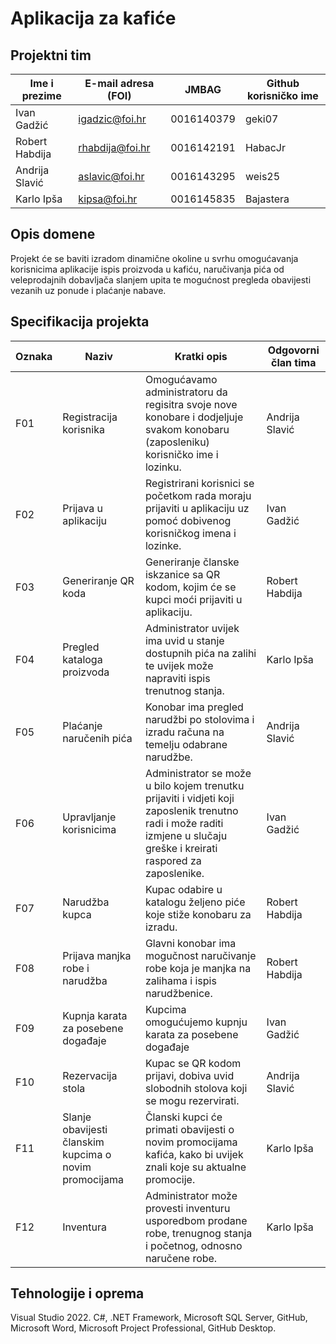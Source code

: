 # Aplikacija za kafiće 

## Projektni tim

Ime i prezime | E-mail adresa (FOI) | JMBAG | Github korisničko ime
------------  | ------------------- | ----- | ---------------------
Ivan Gadžić   | igadzic@foi.hr      | 0016140379 | geki07
Robert Habdija | rhabdija@foi.hr    | 0016142191 | HabacJr
Andrija Slavić | aslavic@foi.hr     | 0016143295 | weis25
Karlo Ipša     | kipsa@foi.hr       | 0016145835 | Bajastera

## Opis domene
Projekt će se baviti izradom dinamične okoline u svrhu omogućavanja korisnicima aplikacije ispis proizvoda u kafiću, naručivanja pića od veleprodajnih dobavljača slanjem upita te mogućnost pregleda obavijesti vezanih uz ponude i plaćanje nabave.

## Specifikacija projekta

Oznaka | Naziv | Kratki opis | Odgovorni član tima
------ | ----- | ----------- | -------------------
F01 | Registracija korisnika | Omogućavamo administratoru da regisitra svoje nove konobare i dodjeljuje svakom konobaru (zaposleniku) korisničko ime i lozinku. | Andrija Slavić
F02 | Prijava u aplikaciju | Registrirani korisnici se početkom rada moraju prijaviti u aplikaciju uz pomoć dobivenog korisničkog imena i lozinke. | Ivan Gadžić
F03 | Generiranje QR koda | Generiranje članske iskzanice sa QR kodom, kojim će se kupci moći prijaviti u aplikaciju. | Robert Habdija
F04 | Pregled kataloga proizvoda | Administrator uvijek ima uvid u stanje dostupnih pića na zalihi te uvijek može napraviti ispis trenutnog stanja. | Karlo Ipša
F05 | Plaćanje naručenih pića | Konobar ima pregled narudžbi po stolovima i izradu računa na temelju odabrane narudžbe. | Andrija Slavić
F06 | Upravljanje korisnicima | Administrator se može u bilo kojem trenutku prijaviti i vidjeti koji zaposlenik trenutno radi i može raditi izmjene u slučaju greške i kreirati raspored za zaposlenike. | Ivan Gadžić
F07 | Narudžba kupca | Kupac odabire u katalogu željeno piće koje stiže konobaru za izradu. | Robert Habdija
F08 | Prijava manjka robe i narudžba | Glavni konobar ima mogučnost naručivanje robe koja je manjka na zalihama i ispis narudžbenice. | Robert Habdija
F09 | Kupnja karata za posebene događaje | Kupcima omogućujemo kupnju karata za posebene događaje | Ivan Gadžić
F10 | Rezervacija stola | Kupac se QR kodom prijavi, dobiva uvid slobodnih stolova koji se mogu rezervirati. | Andrija Slavić
F11 | Slanje obavijesti članskim kupcima o novim promocijama | Članski kupci će primati obavijesti o novim promocijama kafića, kako bi uvijek znali koje su aktualne promocije. | Karlo Ipša
F12 | Inventura | Administrator može provesti inventuru usporedbom prodane robe, trenugnog stanja i početnog, odnosno naručene robe. | Karlo Ipša


## Tehnologije i oprema
Visual Studio 2022. C#, .NET Framework, Microsoft SQL Server, GitHub, Microsoft Word, Microsoft Project Professional, GitHub Desktop.

